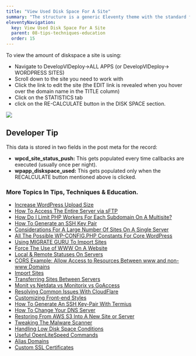 ```yaml
---
title: "View Used Disk Space For A Site"
summary: "The structure is a generic Eleventy theme with the standard folder and file names."
eleventyNavigation:
  key: View Used Disk Space For A Site
  parent: 08-tips-techniques-education
  order: 15
---
```

To view the amount of diskspace a site is using:

*   Navigate to DevelopVIDeploy->ALL APPS (or DevelopVIDeploy-> WORDPRESS SITES)
*   Scroll down to the site you need to work with
*   Click the link to edit the site (the EDIT link is revealed when you hover over the domain name in the TITLE column)
*   Click on the STATISTICS tab
*   click on the RE-CALCULATE button in the DISK SPACE section.

[![](https://web.archive.org/web/20240304143655im_/https://wpclouddeploy.com/wp-content/uploads/2022/03/wpcd-v4-254.png)](https://web.archive.org/web/20240304143655/https://wpclouddeploy.com/wp-content/uploads/2022/03/wpcd-v4-254.png)

## Developer Tip

This data is stored in two fields in the post meta for the record:

*   **wpcd\_site\_status\_push:** This gets populated every time callbacks are executed (usually once per night).
*   **wpapp\_diskspace\_used:** This gets populated only when the RECALCULATE button mentioned above is clicked.

### More Topics In Tips, Techniques & Education.

*   [Increase WordPress Upload Size](https://web.archive.org/web/20240304143655/https://wpclouddeploy.com/documentation/tips-techniques-education/increase-wordpress-upload-size/)
*   [How To Access The Entire Server via sFTP](https://web.archive.org/web/20240304143655/https://wpclouddeploy.com/documentation/tips-techniques-education/how-to-access-the-entire-server-via-sftp/)
*   [How Do I Limit PHP Workers For Each Subdomain On A Multisite?](https://web.archive.org/web/20240304143655/https://wpclouddeploy.com/documentation/tips-techniques-education/how-do-i-limit-php-workers-for-each-subdomain-on-a-multisite/)
*   [How To Generate an SSH Key Pair](https://web.archive.org/web/20240304143655/https://wpclouddeploy.com/documentation/how-to-generate-an-ssh-key-pair/)
*   [Considerations For A Large Number Of Sites On A Single Server](https://web.archive.org/web/20240304143655/https://wpclouddeploy.com/documentation/tips-techniques-education/considerations-for-a-large-number-of-sites-on-a-single-server/)
*   [All The Possible WP-CONFIG.PHP Constants For Core WordPress](https://web.archive.org/web/20240304143655/https://wpclouddeploy.com/documentation/tips-techniques-education/all-the-possible-wp-config-php-constants-for-core-wordpress/)
*   [Using MIGRATE GURU To Import Sites](https://web.archive.org/web/20240304143655/https://wpclouddeploy.com/documentation/multitenant/tips-troubleshooting-limitations/using-migrate-guru-to-import-sites/)
*   [Force The Use of WWW On A Website](https://web.archive.org/web/20240304143655/https://wpclouddeploy.com/documentation/tips-techniques-education/force-the-use-of-www-on-a-website/)
*   [Local & Remote Statuses On Servers](https://web.archive.org/web/20240304143655/https://wpclouddeploy.com/documentation/tips-techniques-education/local-remote-statuses-on-servers/)
*   [CORS Example: Allow Access to Resources Between www and non-www Domains](https://web.archive.org/web/20240304143655/https://wpclouddeploy.com/documentation/tips-techniques-education/cors-example-allow-access-to-resources-between-www-and-non-www-domains/)
*   [Import Sites](https://web.archive.org/web/20240304143655/https://wpclouddeploy.com/documentation/tips-techniques-education/import-sites/)
*   [Transferring Sites Between Servers](https://web.archive.org/web/20240304143655/https://wpclouddeploy.com/documentation/tips-techniques-education/transferring-sites-between-servers/)
*   [Monit vs Netdata vs Monitorix vs GoAccess](https://web.archive.org/web/20240304143655/https://wpclouddeploy.com/documentation/tips-techniques-education/monit-vs-netdata-vs-monitorix-vs-goaccess/)
*   [Resolving Common Issues With CloudFlare](https://web.archive.org/web/20240304143655/https://wpclouddeploy.com/documentation/tips-techniques-education/resolving-common-issues-with-cloudflare/)
*   [Customizing Front-end Styles](https://web.archive.org/web/20240304143655/https://wpclouddeploy.com/documentation/tips-techniques-education/customizing-front-end-styles/)
*   [How To Generate An SSH Key-Pair With Termius](https://web.archive.org/web/20240304143655/https://wpclouddeploy.com/documentation/articles-parent/how-to-generate-an-ssh-key-pair-with-termius/)
*   [How To Change Your DNS Server](https://web.archive.org/web/20240304143655/https://wpclouddeploy.com/documentation/tips-techniques-education/how-to-change-your-dns-server/)
*   [Restoring From AWS S3 Into A New Site or Server](https://web.archive.org/web/20240304143655/https://wpclouddeploy.com/documentation/tips-techniques-education/restoring-from-s3-into-a-new-site-or-server/)
*   [Tweaking The Malware Scanner](https://web.archive.org/web/20240304143655/https://wpclouddeploy.com/documentation/tips-techniques-education/tweaking-the-malware-scanner/)
*   [Handling Low Disk Space Conditions](https://web.archive.org/web/20240304143655/https://wpclouddeploy.com/documentation/tips-techniques-education/handling-low-disk-space-conditions/)
*   [Useful OpenLiteSpeed Commands](https://web.archive.org/web/20240304143655/https://wpclouddeploy.com/documentation/tips-techniques-education/useful-openlitespeed-commands/)
*   [Alias Domains](https://web.archive.org/web/20240304143655/https://wpclouddeploy.com/documentation/tips-techniques-education/alias-domains/)
*   [Custom SSL Certificates](https://web.archive.org/web/20240304143655/https://wpclouddeploy.com/documentation/tips-techniques-education/custom-ssl-certificates/)
